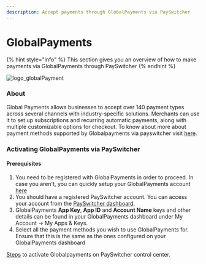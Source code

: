 ```yaml
---
description: Accept payments through GlobalPayments via PaySwitcher
---
```


# GlobalPayments

{% hint style="info" %}
This section gives you an overview of how to make payments via GlobalPayments through PaySwitcher
{% endhint %}

![logo\_globalPayment](https://payswitcher.com/icons/homePageIcons/logos/GlobalPaymentsLogo.svg)

### About

Global Payments allows businesses to accept over 140 payment types across several channels with industry-specific solutions. Merchants can use it to set up subscriptions and recurring automatic payments, along with multiple customizable options for checkout. To know about more about payment methods supported by Globalpayments via payswitcher visit [here](https://payswitcher.com/pm-list).

### Activating GlobalPayments via PaySwitcher

#### Prerequisites

1. You need to be registered with GlobalPayments in order to proceed. In case you aren't, you can quickly setup your GlobalPayments account [here](https://www.globalpayments.com/en-ap)
2. You should have a registered PaySwitcher account. You can access your account from the [PaySwitcher dashboard](https://app.payswitcher.com/register).
3. GlobalPayments **App Key**, **App ID** and **Account Name** keys and other details can be found in your GlobalPayments dashboard under My Account -> My Apps & Keys.
4. Select all the payment methods you wish to use GlobalPayments for. Ensure that this is the same as the ones configured on your GlobalPayments dashboard

[Steps](https://docs.payswitcher.com/payswitcher-cloud/connectors/activate-connector-on-payswitcher) to activate Globalpayments on PaySwitcher control center.

